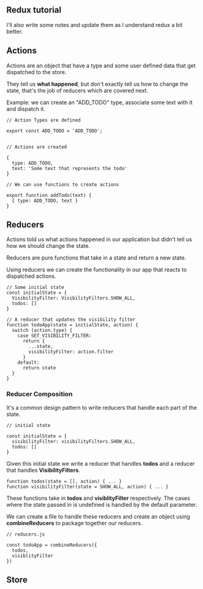 ## Redux tutorial
I'll also write some notes and update them as I understand redux a bit better.

## Actions
Actions are an object that have a type and some user defined data that get dispatched to the store. 

They tell us **what happened**, but don't exactly tell us how to change the state, that's the job of reducers which are covered next. 

Example: we can create an "ADD_TODO" type, associate some text with it and dispatch it.

```
// Action Types are defined

export const ADD_TODO = 'ADD_TODO';


// Actions are created

{
  type: ADD_TODO,
  text: 'Some text that represents the todo'
}

// We can use functions to create actions

export function addTodo(text) {
  { type: ADD_TODO, text }
}
```

## Reducers
Actions told us what actions happened in our application but didn't tell us how we should change the state.

Reducers are pure functions that take in a state and return a new state.

Using reducers we can create the functionality in our app that reacts to dispatched actions.

```
// Some initial state
const initialState = {
  VisibilityFilter: VisibilityFilters.SHOW_ALL,
  todos: []
}

// A reducer that updates the visibility filter
function todoApp(state = initialState, action) {
  switch (action.type) {
    case SET_VISIBILITY_FILTER:
      return {
        ...state,
        visibilityFilter: action.filter
      }
    default:
      return state
  }
}
```

### Reducer Composition

It's a common design pattern to write reducers that handle each part of the state.

```
// initial state

const initialState = {
  visibilityFilter: visibilityFilters.SHOW_ALL,
  todos: []
}
```

Given this initial state we write a reducer that handles **todos** and a reducer that handles **VisibilityFilters**. 

```
function todos(state = [], action) { ... }
function visibilityFilter(state = SHOW_ALL, action) { ... }
```

These functions take in **todos** and **visiblityFilter** respectively. The cases where the state passed in is undefined is handled by the default parameter.

We can create a file to handle these reducers and create an object using **combineReducers** to package together our reducers.

```
// reducers.js

const todoApp = combineReducers({
  todos, 
  visiblityFilter
})
```

## Store